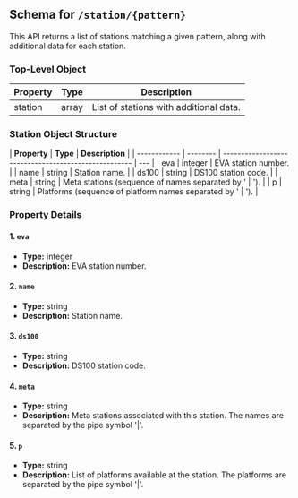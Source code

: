 ## **Schema for `/station/{pattern}`**

This API returns a list of stations matching a given pattern, along with additional data for each station.

### **Top-Level Object**

| **Property** | **Type** | **Description**                        |
| ------------ | -------- | -------------------------------------- |
| station      | array    | List of stations with additional data. |

### **Station Object Structure**

| **Property** | **Type** | **Description**                                      |
| ------------ | -------- | ---------------------------------------------------- | --- |
| eva          | integer  | EVA station number.                                  |
| name         | string   | Station name.                                        |
| ds100        | string   | DS100 station code.                                  |
| meta         | string   | Meta stations (sequence of names separated by '      | '). |
| p            | string   | Platforms (sequence of platform names separated by ' | '). |

### **Property Details**

#### **1. `eva`**

- **Type:** integer
- **Description:** EVA station number.

#### **2. `name`**

- **Type:** string
- **Description:** Station name.

#### **3. `ds100`**

- **Type:** string
- **Description:** DS100 station code.

#### **4. `meta`**

- **Type:** string
- **Description:** Meta stations associated with this station. The names are separated by the pipe symbol '|'.

#### **5. `p`**

- **Type:** string
- **Description:** List of platforms available at the station. The platforms are separated by the pipe symbol '|'.
